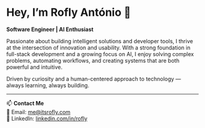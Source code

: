 # Hey, I’m Rofly António 👋  
**Software Engineer | AI Enthusiast**

Passionate about building intelligent solutions and developer tools, I thrive at the intersection of innovation and usability. With a strong foundation in full-stack development and a growing focus on AI, I enjoy solving complex problems, automating workflows, and creating systems that are both powerful and intuitive.

Driven by curiosity and a human-centered approach to technology — always learning, always building.

---

📫 **Contact Me**  
📧 Email: [me@itsrofly.com](mailto:me@itsrofly.com)  
🔗 LinkedIn: [linkedin.com/in/rofly](https://www.linkedin.com/in/rofly/)
